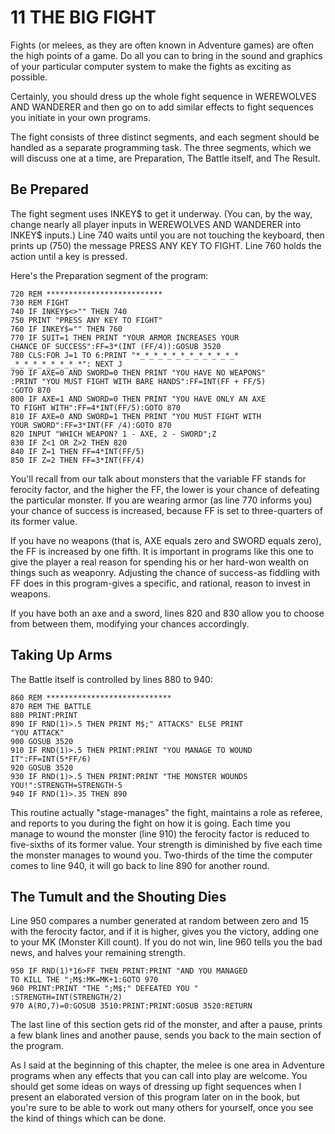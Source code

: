 11 THE BIG FIGHT
=====
Fights (or melees, as they are often known in Adventure games) are often the high points of a game. Do all you can to bring in the sound and graphics of your particular computer system to make the fights as exciting as possible.

Certainly, you should dress up the whole fight sequence in WEREWOLVES AND WANDERER and then go on to add similar effects to fight sequences you initiate in your own programs.

The fight consists of three distinct segments, and each segment should be handled as a separate programming task. The three segments, which we will discuss one at a time, are Preparation, The Battle itself, and The Result.

Be Prepared
-----
The fight segment uses INKEY$ to get it underway. (You can, by the way, change nearly all player inputs in WEREWOLVES AND WANDERER into INKEY$ inputs.) Line 740 waits until you are not touching the keyboard, then prints up (750) the message PRESS ANY KEY TO FIGHT. Line 760 holds the action until a key is pressed.

Here's the Preparation segment of the program:
```
720 REM **************************
730 REM FIGHT
740 IF INKEY$<>"" THEN 740
750 PRINT "PRESS ANY KEY TO FIGHT"
760 IF INKEY$="" THEN 760
770 IF SUIT=1 THEN PRINT "YOUR ARMOR INCREASES YOUR
CHANCE OF SUCCESS":FF=3*(INT (FF/4)):GOSUB 3520
780 CLS:FOR J=1 TO 6:PRINT "*_*_*_*_*_*_*_*_*_*_*_*
_*_*_*_*_*_*_*_*": NEXT J
790 IF AXE=0 AND SWORD=0 THEN PRINT "YOU HAVE NO WEAPONS"
:PRINT "YOU MUST FIGHT WITH BARE HANDS":FF=INT(FF + FF/5)
:GOTO 870
800 IF AXE=1 AND SWORD=0 THEN PRINT "YOU HAVE ONLY AN AXE
TO FIGHT WITH":FF=4*INT(FF/5):GOTO 870
810 IF AXE=0 AND SWORD=1 THEN PRINT "YOU MUST FIGHT WITH
YOUR SWORD":FF=3*INT(FF /4):GOTO 870
820 INPUT "WHICH WEAPON? 1 - AXE, 2 - SWORD";Z
830 IF Z<1 OR Z>2 THEN 820
840 IF Z=1 THEN FF=4*INT(FF/5)
850 IF Z=2 THEN FF=3*INT(FF/4)
```
You'll recall from our talk about monsters that the variable FF stands for ferocity factor, and the higher the FF, the lower is your chance of defeating the particular monster. If you are wearing armor (as line 770 informs you) your chance of success is increased, because FF is set to three-quarters of its former value.

If you have no weapons (that is, AXE equals zero and SWORD equals zero), the FF is increased by one fifth. It is important in programs like this one to give the player a real reason for spending his or her hard-won wealth on things such as weaponry. Adjusting the chance of success-as fiddling with FF does in this program-gives a specific, and rational, reason to invest in weapons.

If you have both an axe and a sword, lines 820 and 830 allow you to choose from between them, modifying your chances accordingly.

Taking Up Arms
----
The Battle itself is controlled by lines 880 to 940:
```
860 REM ****************************
870 REM THE BATTLE
880 PRINT:PRINT
890 IF RND(1)>.5 THEN PRINT M$;" ATTACKS" ELSE PRINT
"YOU ATTACK"
900 GOSUB 3520
910 IF RND(1)>.5 THEN PRINT:PRINT "YOU MANAGE TO WOUND
IT":FF=INT(5*FF/6)
920 GOSUB 3520
930 IF RND(1)>.5 THEN PRINT:PRINT "THE MONSTER WOUNDS
YOU!":STRENGTH=STRENGTH-5
940 IF RND(1)>.35 THEN 890
```
This routine actually "stage-manages" the fight, maintains a role as referee, and reports to you during the fight on how it is going. Each time you manage to wound the monster (line 910) the ferocity factor is reduced to five-sixths of its former value. Your strength is diminished by five each time the monster manages to wound you. Two-thirds of the time the computer comes to line 940, it will go back to line 890 for another round.

The Tumult and the Shouting Dies
------
Line 950 compares a number generated at random between zero and 15 with the ferocity factor, and if it is higher, gives you the victory, adding one to your MK (Monster Kill count). If you do not win, line 960 tells you the bad news, and halves your remaining strength.
```
950 IF RND(1)*16>FF THEN PRINT:PRINT "AND YOU MANAGED
TO KILL THE ";M$:MK=MK+1:GOTO 970
960 PRINT:PRINT "THE ";M$;" DEFEATED YOU "
:STRENGTH=INT(STRENGTH/2)
970 A(RO,7)=0:GOSUB 3510:PRINT:PRINT:GOSUB 3520:RETURN
```
The last line of this section gets rid of the monster, and after a pause, prints a few blank lines and another pause, sends you back to the main section of the program.

As I said at the beginning of this chapter, the melee is one area in Adventure programs when any effects that you can call into play are welcome. You should get some ideas on ways of dressing up fight sequences when I present an elaborated version of this program later on in the book, but you're sure to be able to work out many others for yourself, once you see the kind of things which can be done.
